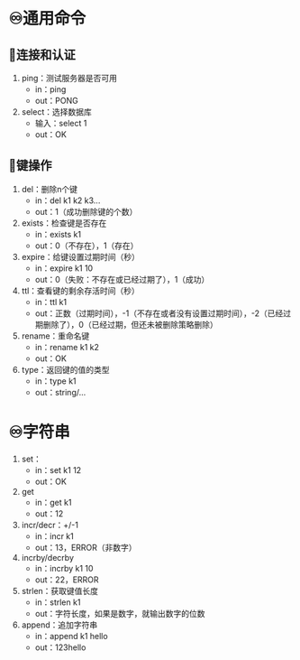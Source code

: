 # ♾️通用命令
## 💫连接和认证
1. ping：测试服务器是否可用
	- in：ping
	- out：PONG
2. select：选择数据库
	- 输入：select 1
	- out：OK

## 💫键操作
1. del：删除n个键
	- in：del k1 k2 k3...
	- out：1（成功删除键的个数）
2. exists：检查键是否存在
	- in：exists k1
	- out：0（不存在），1（存在）
3. expire：给键设置过期时间（秒）
	- in：expire k1 10
	- out：0（失败：不存在或已经过期了），1（成功）
4. ttl：查看键的剩余存活时间（秒）
	- in：ttl k1
	- out：正数（过期时间），-1（不存在或者没有设置过期时间），-2（已经过期删除了），0（已经过期，但还未被删除策略删除）
5. rename：重命名键
	- in：rename k1 k2
	- out：OK
6. type：返回键的值的类型
	- in：type k1
	- out：string/...


# ♾️字符串
1. set：
	- in：set k1 12
	- out：OK
2. get
	- in：get k1
	- out：12
3. incr/decr：+/-1
	- in：incr k1
	- out：13，ERROR（非数字）
4. incrby/decrby
	- in：incrby k1 10
	- out：22，ERROR
5. strlen：获取键值长度
	- in：strlen k1
	- out：字符长度，如果是数字，就输出数字的位数
6. append：追加字符串
	- in：append k1 hello
	- out：123hello
